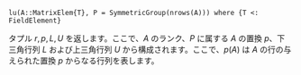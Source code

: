 ```
lu(A::MatrixElem{T}, P = SymmetricGroup(nrows(A))) where {T <: FieldElement}
```

タプル $r, p, L, U$ を返します。ここで、$A$ のランク、$P$ に属する $A$ の置換 $p$、下三角行列 $L$ および上三角行列 $U$ から構成されます。ここで、$p(A)$ は $A$ の行の与えられた置換 $p$ からなる行列を表します。
